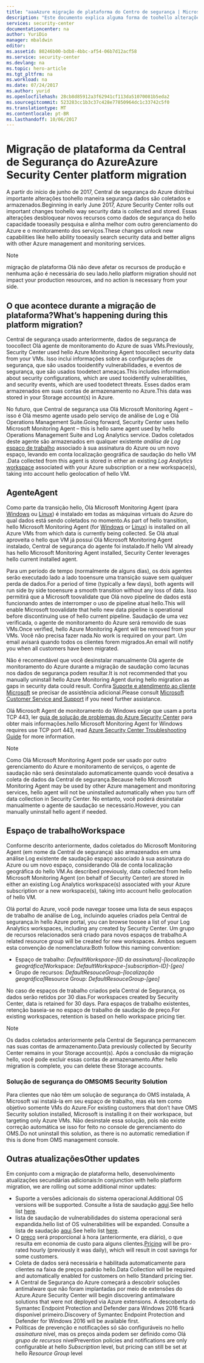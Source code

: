 ```yaml
---
title: "aaaAzure migração de plataforma do Centro de segurança | Microsoft Docs"
description: "Este documento explica alguma forma de toohello alterações dados da Central de segurança do Azure é coletada."
services: security-center
documentationcenter: na
author: YuriDio
manager: mbaldwin
editor: 
ms.assetid: 80246b00-bdb8-4bbc-af54-06b7d12acf58
ms.service: security-center
ms.devlang: na
ms.topic: hero-article
ms.tgt_pltfrm: na
ms.workload: na
ms.date: 07/24/2017
ms.author: yurid
ms.openlocfilehash: 28cb8d85912a3f62941cf113da51070081b5eda2
ms.sourcegitcommit: 523283cc1b3c37c428e77850964dc1c33742c5f0
ms.translationtype: MT
ms.contentlocale: pt-BR
ms.lasthandoff: 10/06/2017
---
```

# <a name="azure-security-center-platform-migration"></a><span data-ttu-id="8217e-103">Migração de plataforma da Central de Segurança do Azure</span><span class="sxs-lookup"><span data-stu-id="8217e-103">Azure Security Center platform migration</span></span>

<span data-ttu-id="8217e-104">A partir do início de junho de 2017, Central de segurança do Azure distribui importante alterações toohello maneira segurança dados são coletados e armazenados.</span><span class="sxs-lookup"><span data-stu-id="8217e-104">Beginning in early June 2017, Azure Security Center rolls out important changes toohello way security data is collected and stored.</span></span>  <span data-ttu-id="8217e-105">Essas alterações desbloquear novos recursos como dados de segurança do hello capacidade tooeasily pesquisa e alinha melhor com outro gerenciamento do Azure e o monitoramento dos serviços.</span><span class="sxs-lookup"><span data-stu-id="8217e-105">These changes unlock new capabilities like hello ability tooeasily search security data and better aligns with other Azure management and monitoring services.</span></span>

> [!NOTE]
> <span data-ttu-id="8217e-106">migração de plataforma Olá não deve afetar os recursos de produção e nenhuma ação é necessária do seu lado.</span><span class="sxs-lookup"><span data-stu-id="8217e-106">hello platform migration should not impact your production resources, and no action is necessary from your side.</span></span>


## <a name="whats-happening-during-this-platform-migration"></a><span data-ttu-id="8217e-107">O que acontece durante a migração de plataforma?</span><span class="sxs-lookup"><span data-stu-id="8217e-107">What’s happening during this platform migration?</span></span>

<span data-ttu-id="8217e-108">Central de segurança usado anteriormente, dados de segurança de toocollect Olá agente de monitoramento do Azure de suas VMs.</span><span class="sxs-lookup"><span data-stu-id="8217e-108">Previously, Security Center used hello Azure Monitoring Agent toocollect security data from your VMs.</span></span> <span data-ttu-id="8217e-109">Isso inclui informações sobre as configurações de segurança, que são usados tooidentify vulnerabilidades, e eventos de segurança, que são usados toodetect ameaças.</span><span class="sxs-lookup"><span data-stu-id="8217e-109">This includes information about security configurations, which are used tooidentify vulnerabilities, and security events, which are used toodetect threats.</span></span> <span data-ttu-id="8217e-110">Esses dados eram armazenados em suas contas de armazenamento no Azure.</span><span class="sxs-lookup"><span data-stu-id="8217e-110">This data was stored in your Storage account(s) in Azure.</span></span>

<span data-ttu-id="8217e-111">No futuro, que Central de segurança usa Olá Microsoft Monitoring Agent – isso é Olá mesmo agente usado pelo serviço de análise de Log e Olá Operations Management Suite.</span><span class="sxs-lookup"><span data-stu-id="8217e-111">Going forward, Security Center uses hello Microsoft Monitoring Agent – this is hello same agent used by hello Operations Management Suite and Log Analytics service.</span></span> <span data-ttu-id="8217e-112">Dados coletados deste agente são armazenados em qualquer existente *análise de Log* [espaço de trabalho](../log-analytics/log-analytics-manage-access.md) associado à sua assinatura do Azure ou um novo espaço, levando em conta localização geográfica de saudação do hello VM .</span><span class="sxs-lookup"><span data-stu-id="8217e-112">Data collected from this agent is stored in either an existing *Log Analytics* [workspace](../log-analytics/log-analytics-manage-access.md) associated with your Azure subscription or a new workspace(s), taking into account hello geolocation of hello VM.</span></span>

## <a name="agent"></a><span data-ttu-id="8217e-113">Agente</span><span class="sxs-lookup"><span data-stu-id="8217e-113">Agent</span></span>

<span data-ttu-id="8217e-114">Como parte da transição hello, Olá Microsoft Monitoring Agent (para [Windows](../log-analytics/log-analytics-windows-agents.md) ou [Linux](../log-analytics/log-analytics-linux-agents.md)) é instalado em todas as máquinas virtuais do Azure do qual dados está sendo coletados no momento.</span><span class="sxs-lookup"><span data-stu-id="8217e-114">As part of hello transition, hello Microsoft Monitoring Agent (for [Windows](../log-analytics/log-analytics-windows-agents.md) or [Linux](../log-analytics/log-analytics-linux-agents.md)) is installed on all Azure VMs from which data is currently being collected.</span></span>  <span data-ttu-id="8217e-115">Se Olá atual aproveita o hello que VM já possui Olá Microsoft Monitoring Agent instalado, Central de segurança do agente foi instalado.</span><span class="sxs-lookup"><span data-stu-id="8217e-115">If hello VM already has hello Microsoft Monitoring Agent installed, Security Center leverages hello current installed agent.</span></span>

<span data-ttu-id="8217e-116">Para um período de tempo (normalmente de alguns dias), os dois agentes serão executado lado a lado tooensure uma transição suave sem qualquer perda de dados.</span><span class="sxs-lookup"><span data-stu-id="8217e-116">For a period of time (typically a few days), both agents will run side by side tooensure a smooth transition without any loss of data.</span></span> <span data-ttu-id="8217e-117">Isso permitirá que a Microsoft toovalidate que Olá novo pipeline de dados está funcionando antes de interromper o uso de pipeline atual hello.</span><span class="sxs-lookup"><span data-stu-id="8217e-117">This will enable Microsoft toovalidate that hello new data pipeline is operational before discontinuing use of hello current pipeline.</span></span> <span data-ttu-id="8217e-118">Saudação de uma vez verificada, o agente de monitoramento do Azure será removido de suas VMs.</span><span class="sxs-lookup"><span data-stu-id="8217e-118">Once verified, hello Azure Monitoring Agent will be removed from your VMs.</span></span> <span data-ttu-id="8217e-119">Você não precisa fazer nada.</span><span class="sxs-lookup"><span data-stu-id="8217e-119">No work is required on your part.</span></span> <span data-ttu-id="8217e-120">Um email avisará quando todos os clientes forem migrados.</span><span class="sxs-lookup"><span data-stu-id="8217e-120">An email will notify you when all customers have been migrated.</span></span>
 
<span data-ttu-id="8217e-121">Não é recomendável que você desinstalar manualmente Olá agente de monitoramento do Azure durante a migração de saudação como lacunas nos dados de segurança podem resultar.</span><span class="sxs-lookup"><span data-stu-id="8217e-121">It is not recommended that you manually uninstall hello Azure Monitoring Agent during hello migration as gaps in security data could result.</span></span> <span data-ttu-id="8217e-122">Confira [Suporte e atendimento ao cliente Microsoft](https://support.microsoft.com/contactus/) se precisar de assistência adicional.</span><span class="sxs-lookup"><span data-stu-id="8217e-122">Please consult [Microsoft Customer Service and Support](https://support.microsoft.com/contactus/) if you need further assistance.</span></span> 

<span data-ttu-id="8217e-123">Olá Microsoft Agent de monitoramento do Windows exige que usam a porta TCP 443, ler [guia de solução de problemas do Azure Security Center](security-center-troubleshooting-guide.md) para obter mais informações.</span><span class="sxs-lookup"><span data-stu-id="8217e-123">hello Microsoft Monitoring Agent for Windows requires use TCP port 443, read [Azure Security Center Troubleshooting Guide](security-center-troubleshooting-guide.md) for more information.</span></span>


> [!NOTE] 
> <span data-ttu-id="8217e-124">Como Olá Microsoft Monitoring Agent pode ser usado por outro gerenciamento do Azure e monitoramento de serviços, o agente de saudação não será desinstalado automaticamente quando você desativa a coleta de dados da Central de segurança.</span><span class="sxs-lookup"><span data-stu-id="8217e-124">Because hello Microsoft Monitoring Agent may be used by other Azure management and monitoring services, hello agent will not be uninstalled automatically when you turn off data collection in Security Center.</span></span> <span data-ttu-id="8217e-125">No entanto, você poderá desinstalar manualmente o agente de saudação se necessário.</span><span class="sxs-lookup"><span data-stu-id="8217e-125">However, you can manually uninstall hello agent if needed.</span></span>

## <a name="workspace"></a><span data-ttu-id="8217e-126">Espaço de trabalho</span><span class="sxs-lookup"><span data-stu-id="8217e-126">Workspace</span></span>

<span data-ttu-id="8217e-127">Conforme descrito anteriormente, dados coletados do Microsoft Monitoring Agent (em nome da Central de segurança) são armazenados em uma análise Log existente de saudação espaço associado à sua assinatura do Azure ou um novo espaço, considerando Olá de conta localização geográfica do hello VM.</span><span class="sxs-lookup"><span data-stu-id="8217e-127">As described previously, data collected from hello Microsoft Monitoring Agent (on behalf of Security Center) are stored in either an existing Log Analytics workspace(s) associated with your Azure subscription or a new workspace(s), taking into account hello geolocation of hello VM.</span></span>

<span data-ttu-id="8217e-128">Olá portal do Azure, você pode navegar toosee uma lista de seus espaços de trabalho de análise de Log, incluindo aqueles criados pela Central de segurança.</span><span class="sxs-lookup"><span data-stu-id="8217e-128">In hello Azure portal, you can browse toosee a list of your Log Analytics workspaces, including any created by Security Center.</span></span> <span data-ttu-id="8217e-129">Um grupo de recursos relacionados será criado para novos espaços de trabalho.</span><span class="sxs-lookup"><span data-stu-id="8217e-129">A related resource group will be created for new workspaces.</span></span> <span data-ttu-id="8217e-130">Ambos seguem esta convenção de nomenclatura:</span><span class="sxs-lookup"><span data-stu-id="8217e-130">Both follow this naming convention:</span></span>

- <span data-ttu-id="8217e-131">Espaço de trabalho: *DefaultWorkspace-[ID da assinatura]-[localização geográfica]*</span><span class="sxs-lookup"><span data-stu-id="8217e-131">Workspace: *DefaultWorkspace-[subscription-ID]-[geo]*</span></span>
- <span data-ttu-id="8217e-132">Grupo de recursos: *DefaultResouceGroup-[localização geográfica]*</span><span class="sxs-lookup"><span data-stu-id="8217e-132">Resource Group: *DefaultResouceGroup-[geo]*</span></span> 
 
<span data-ttu-id="8217e-133">No caso de espaços de trabalho criados pela Central de Segurança, os dados serão retidos por 30 dias.</span><span class="sxs-lookup"><span data-stu-id="8217e-133">For workspaces created by Security Center, data is retained for 30 days.</span></span> <span data-ttu-id="8217e-134">Para espaços de trabalho existentes, retenção baseia-se no espaço de trabalho de saudação de preço.</span><span class="sxs-lookup"><span data-stu-id="8217e-134">For existing workspaces, retention is based on hello workspace pricing tier.</span></span>

> [!NOTE]
> <span data-ttu-id="8217e-135">Os dados coletados anteriormente pela Central de Segurança permanecem nas suas contas de armazenamento.</span><span class="sxs-lookup"><span data-stu-id="8217e-135">Data previously collected by Security Center remains in your Storage account(s).</span></span> <span data-ttu-id="8217e-136">Após a conclusão da migração hello, você pode excluir essas contas de armazenamento.</span><span class="sxs-lookup"><span data-stu-id="8217e-136">After hello migration is complete, you can delete these Storage accounts.</span></span>

### <a name="oms-security-solution"></a><span data-ttu-id="8217e-137">Solução de segurança do OMS</span><span class="sxs-lookup"><span data-stu-id="8217e-137">OMS Security Solution</span></span> 

<span data-ttu-id="8217e-138">Para clientes que não têm um solução de segurança do OMS instalada, A Microsoft vai instalá-la em seu espaço de trabalho, mas ela tem como objetivo somente VMs do Azure.</span><span class="sxs-lookup"><span data-stu-id="8217e-138">For existing customers that don’t have OMS Security solution installed, Microsoft is installing it on their workspace, but targeting only Azure VMs.</span></span> <span data-ttu-id="8217e-139">Não desinstale essa solução, pois não existe correção automática se isso for feito no console de gerenciamento do OMS.</span><span class="sxs-lookup"><span data-stu-id="8217e-139">Do not uninstall this solution, as there is no automatic remediation if this is done from OMS management console.</span></span>


## <a name="other-updates"></a><span data-ttu-id="8217e-140">Outras atualizações</span><span class="sxs-lookup"><span data-stu-id="8217e-140">Other updates</span></span>

<span data-ttu-id="8217e-141">Em conjunto com a migração de plataforma hello, desenvolvimento atualizações secundárias adicionais:</span><span class="sxs-lookup"><span data-stu-id="8217e-141">In conjunction with hello platform migration, we are rolling out some additional minor updates:</span></span>

- <span data-ttu-id="8217e-142">Suporte a versões adicionais do sistema operacional.</span><span class="sxs-lookup"><span data-stu-id="8217e-142">Additional OS versions will be supported.</span></span> <span data-ttu-id="8217e-143">Consulte a lista de saudação [aqui](security-center-faq.md#virtual-machines).</span><span class="sxs-lookup"><span data-stu-id="8217e-143">See hello list [here](security-center-faq.md#virtual-machines).</span></span>
- <span data-ttu-id="8217e-144">lista de saudação de vulnerabilidades do sistema operacional será expandida.</span><span class="sxs-lookup"><span data-stu-id="8217e-144">hello list of OS vulnerabilities will be expanded.</span></span> <span data-ttu-id="8217e-145">Consulte a lista de saudação [aqui](https://gallery.technet.microsoft.com/Azure-Security-Center-a789e335).</span><span class="sxs-lookup"><span data-stu-id="8217e-145">See hello list [here](https://gallery.technet.microsoft.com/Azure-Security-Center-a789e335).</span></span>
- <span data-ttu-id="8217e-146">O [preço](https://azure.microsoft.com/pricing/details/security-center/) será proporcional à hora (anteriormente, era diário), o que resulta em economia de custo para alguns clientes.</span><span class="sxs-lookup"><span data-stu-id="8217e-146">[Pricing](https://azure.microsoft.com/pricing/details/security-center/) will be pro-rated hourly (previously it was daily), which will result in cost savings for some customers.</span></span>
- <span data-ttu-id="8217e-147">Coleta de dados será necessária e habilitada automaticamente para clientes na faixa de preços padrão hello.</span><span class="sxs-lookup"><span data-stu-id="8217e-147">Data Collection will be required and automatically enabled for customers on hello Standard pricing tier.</span></span>
- <span data-ttu-id="8217e-148">A Central de Segurança do Azure começará a descobrir soluções antimalware que não foram implantadas por meio de extensões do Azure.</span><span class="sxs-lookup"><span data-stu-id="8217e-148">Azure Security Center will begin discovering antimalware solutions that were not deployed via Azure extensions.</span></span> <span data-ttu-id="8217e-149">A descoberta do Symantec Endpoint Protection and Defender para Windows 2016 ficará disponível primeiro.</span><span class="sxs-lookup"><span data-stu-id="8217e-149">Discovery of Symantec Endpoint Protection and Defender for Windows 2016 will be available first.</span></span>
- <span data-ttu-id="8217e-150">Políticas de prevenção e notificações só são configuráveis no hello *assinatura* nível, mas os preços ainda podem ser definido como Olá *grupo de recursos* nível</span><span class="sxs-lookup"><span data-stu-id="8217e-150">Prevention policies and notifications are only configurable at hello *Subscription* level, but pricing can still be set at hello *Resource Group* level</span></span>

